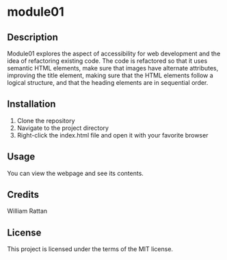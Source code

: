 # module01

## Description

Module01 explores the aspect of accessibility for web development and the idea
of refactoring existing code. The code is refactored so that it uses semantic
HTML elements, make sure that images have alternate attributes, improving the
title element, making sure that the HTML elements follow a logical structure,
and that the heading elements are in sequential order.

## Installation

1. Clone the repository
2. Navigate to the project directory
3. Right-click the index.html file and open it with your favorite browser

## Usage

You can view the webpage and see its contents.

## Credits

William Rattan

## License

This project is licensed under the terms of the MIT license.
